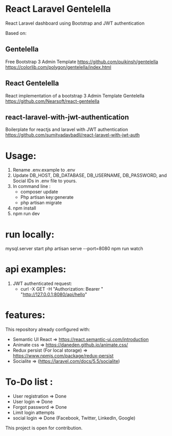 
# React Laravel Gentelella
React Laravel dashboard using Bootstrap and JWT authentication

Based on:

## Gentelella
Free Bootstrap 3 Admin Template
https://github.com/puikinsh/gentelella
https://colorlib.com/polygon/gentelella/index.html

## React Gentelella
React implementation of a bootstrap 3 Admin Template Gentelella
https://github.com/Nearsoft/react-gentelella

## react-laravel-with-jwt-authentication
Boilerplate for reactjs and laravel with JWT authentication
https://github.com/sumityadavbadli/react-laravel-with-jwt-auth


# Usage:
1. Rename .env.example to .env
2. Update DB_HOST, DB_DATABASE, DB_USERNAME, DB_PASSWORD, and Social IDs in .env file to yours.
3. In command line :
   - composer update
   - Php artisan key:generate
   - php artisan migrate
4. npm install
5. npm run dev

# run locally:
mysql.server start
php artisan serve --port=8080
npm run watch

# api examples:
1. JWT authenticated request:
	- curl -X GET -H "Authorization: Bearer <token here>" "http://127.0.0.1:8080/api/hello"

# features:
This repository already configured with:
- Semantic UI React => https://react.semantic-ui.com/introduction
- Animate css => https://daneden.github.io/animate.css/
- Redux persist (For local storage) => https://www.npmjs.com/package/redux-persist
- Socialite => (https://laravel.com/docs/5.5/socialite)

# To-Do list :
- User registration => Done
- User login  => Done
- Forgot password => Done
- Limit login attempts
- social login => Done (Facebook, Twitter, LinkedIn, Google)

This project is open for contribution.


